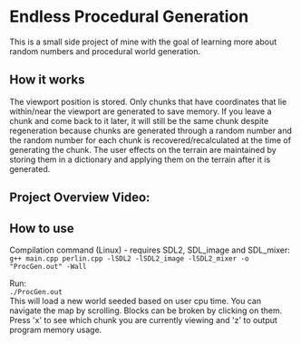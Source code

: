 # Endless Procedural Generation
This is a small side project of mine with the goal of learning more about random numbers and procedural world generation.

## How it works
The viewport position is stored. Only chunks that have coordinates that lie within/near the viewport are generated to save memory. If you leave a chunk and come back to it later, it will still be the same chunk despite regeneration because chunks are generated through a random number and the random number for each chunk is recovered/recalculated at the time of generating the chunk. The user effects on the terrain are maintained by storing them in a dictionary and applying them on the terrain after it is generated.

## Project Overview Video:


## How to use
Compilation command (Linux) - requires SDL2, SDL_image and SDL_mixer: <br>
```g++ main.cpp perlin.cpp -lSDL2 -lSDL2_image -lSDL2_mixer -o "ProcGen.out" -Wall```

Run: <br>
```./ProcGen.out``` <br>
This will load a new world seeded based on user cpu time. You can navigate the map by scrolling. Blocks can be broken by clicking on them. Press 'x' to see which chunk you are currently viewing and 'z' to output program memory usage.